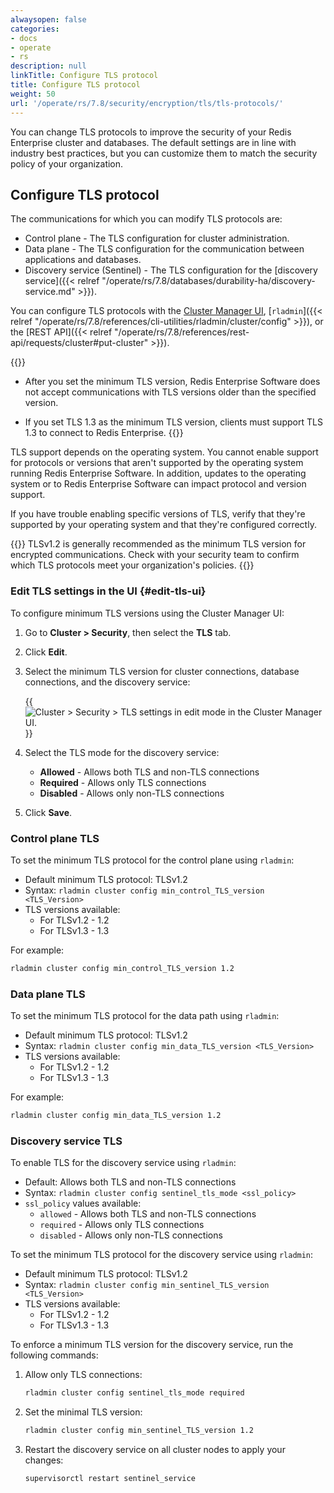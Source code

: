 ```yaml
---
alwaysopen: false
categories:
- docs
- operate
- rs
description: null
linkTitle: Configure TLS protocol
title: Configure TLS protocol
weight: 50
url: '/operate/rs/7.8/security/encryption/tls/tls-protocols/'
---
```


You can change TLS protocols to improve the security of your Redis Enterprise cluster and databases. The default settings are in line with industry best practices, but you can customize them to match the security policy of your organization.

## Configure TLS protocol

The communications for which you can modify TLS protocols are:

- Control plane - The TLS configuration for cluster administration.
- Data plane - The TLS configuration for the communication between applications and databases.
- Discovery service (Sentinel) - The TLS configuration for the [discovery service]({{< relref "/operate/rs/7.8/databases/durability-ha/discovery-service.md" >}}).

You can configure TLS protocols with the [Cluster Manager UI](#edit-tls-ui), [`rladmin`]({{< relref "/operate/rs/7.8/references/cli-utilities/rladmin/cluster/config" >}}), or the [REST API]({{< relref "/operate/rs/7.8/references/rest-api/requests/cluster#put-cluster" >}}).

{{<warning>}}
- After you set the minimum TLS version, Redis Enterprise Software does not accept communications with TLS versions older than the specified version.

- If you set TLS 1.3 as the minimum TLS version, clients must support TLS 1.3 to connect to Redis Enterprise.
{{</warning>}}

TLS support depends on the operating system. You cannot enable support for protocols or versions that aren't supported by the operating system running Redis Enterprise Software.  In addition, updates to the operating system or to Redis Enterprise Software can impact protocol and version support.  

If you have trouble enabling specific versions of TLS, verify that they're supported by your operating system and that they're configured correctly.

{{<note>}}
TLSv1.2 is generally recommended as the minimum TLS version for encrypted communications. Check with your security team to confirm which TLS protocols meet your organization's policies.
{{</note>}}

### Edit TLS settings in the UI {#edit-tls-ui}

To configure minimum TLS versions using the Cluster Manager UI:

1. Go to **Cluster > Security**, then select the **TLS** tab.

1. Click **Edit**.

1. Select the minimum TLS version for cluster connections, database connections, and the discovery service:

    {{<image filename="images/rs/screenshots/cluster/security-tls-protocols-edit.png" alt="Cluster > Security > TLS settings in edit mode in the Cluster Manager UI." >}}
  
1. Select the TLS mode for the discovery service:

    - **Allowed** - Allows both TLS and non-TLS connections
    - **Required** - Allows only TLS connections
    - **Disabled** - Allows only non-TLS connections

1. Click **Save**.

### Control plane TLS

To set the minimum TLS protocol for the control plane using `rladmin`:

- Default minimum TLS protocol: TLSv1.2
- Syntax: `rladmin cluster config min_control_TLS_version <TLS_Version>`
- TLS versions available:
  - For TLSv1.2 - 1.2
  - For TLSv1.3 - 1.3

For example:

```sh
rladmin cluster config min_control_TLS_version 1.2
```

### Data plane TLS

To set the minimum TLS protocol for the data path using `rladmin`:

- Default minimum TLS protocol: TLSv1.2
- Syntax: `rladmin cluster config min_data_TLS_version <TLS_Version>`
- TLS versions available:
  - For TLSv1.2 - 1.2
  - For TLSv1.3 - 1.3

For example:

```sh
rladmin cluster config min_data_TLS_version 1.2
```


### Discovery service TLS

To enable TLS for the discovery service using `rladmin`:

- Default: Allows both TLS and non-TLS connections
- Syntax: `rladmin cluster config sentinel_tls_mode <ssl_policy>`
- `ssl_policy` values available:
  - `allowed` - Allows both TLS and non-TLS connections
  - `required` - Allows only TLS connections
  - `disabled` - Allows only non-TLS connections

To set the minimum TLS protocol for the discovery service using `rladmin`:

- Default minimum TLS protocol: TLSv1.2
- Syntax: `rladmin cluster config min_sentinel_TLS_version <TLS_Version>`
- TLS versions available:
  - For TLSv1.2 - 1.2
  - For TLSv1.3 - 1.3

To enforce a minimum TLS version for the discovery service, run the following commands:

1. Allow only TLS connections:

    ```sh
    rladmin cluster config sentinel_tls_mode required
    ```

1. Set the minimal TLS version:

    ```sh
    rladmin cluster config min_sentinel_TLS_version 1.2
    ```

1. Restart the discovery service on all cluster nodes to apply your changes:

    ```sh
    supervisorctl restart sentinel_service
    ```
